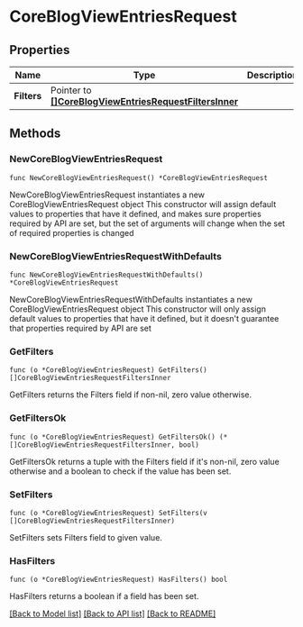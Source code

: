 # CoreBlogViewEntriesRequest

## Properties

Name | Type | Description | Notes
------------ | ------------- | ------------- | -------------
**Filters** | Pointer to [**[]CoreBlogViewEntriesRequestFiltersInner**](CoreBlogViewEntriesRequestFiltersInner.md) |  | [optional] 

## Methods

### NewCoreBlogViewEntriesRequest

`func NewCoreBlogViewEntriesRequest() *CoreBlogViewEntriesRequest`

NewCoreBlogViewEntriesRequest instantiates a new CoreBlogViewEntriesRequest object
This constructor will assign default values to properties that have it defined,
and makes sure properties required by API are set, but the set of arguments
will change when the set of required properties is changed

### NewCoreBlogViewEntriesRequestWithDefaults

`func NewCoreBlogViewEntriesRequestWithDefaults() *CoreBlogViewEntriesRequest`

NewCoreBlogViewEntriesRequestWithDefaults instantiates a new CoreBlogViewEntriesRequest object
This constructor will only assign default values to properties that have it defined,
but it doesn't guarantee that properties required by API are set

### GetFilters

`func (o *CoreBlogViewEntriesRequest) GetFilters() []CoreBlogViewEntriesRequestFiltersInner`

GetFilters returns the Filters field if non-nil, zero value otherwise.

### GetFiltersOk

`func (o *CoreBlogViewEntriesRequest) GetFiltersOk() (*[]CoreBlogViewEntriesRequestFiltersInner, bool)`

GetFiltersOk returns a tuple with the Filters field if it's non-nil, zero value otherwise
and a boolean to check if the value has been set.

### SetFilters

`func (o *CoreBlogViewEntriesRequest) SetFilters(v []CoreBlogViewEntriesRequestFiltersInner)`

SetFilters sets Filters field to given value.

### HasFilters

`func (o *CoreBlogViewEntriesRequest) HasFilters() bool`

HasFilters returns a boolean if a field has been set.


[[Back to Model list]](../README.md#documentation-for-models) [[Back to API list]](../README.md#documentation-for-api-endpoints) [[Back to README]](../README.md)


